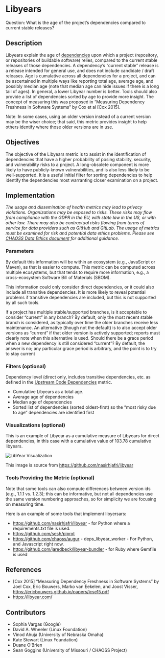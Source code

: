 # Libyears

Question: What is the age of the project’s dependencies compared to current stable releases?

## Description
Libyears explain the age of [dependencies](https://github.com/chaoss/wg-risk/blob/master/focus-areas/dependency-risk-assessment/upstream-code-dependencies.md) upon which a project (repository, or repositories of buildable software) relies, compared to the current stable releases of those dependencies. A dependency’s “current stable” release is a release intended for general use, and does not include candidate / draft releases. Age is cumulative across all dependencies for a project, and can be ascertained in multiple ways like reporting total age, average age, and possibly median age (note that median age can hide issues if there is a long tail of ages). In general, a lower Libyear number is better. Tools should also provide a list of dependencies sorted by age to provide more insight. The concept of measuring this was proposed in “Measuring Dependency Freshness in Software Systems” by Cox et al [Cox 2015].

Note: In some cases, using an older version instead of a current version may be the wiser choice; that said, this metric provides insight to help others identify where those older versions are in use.

## Objectives
The objective of the Libyears metric is to assist in the identification of dependencies that have a higher probability of posing stability, security, and vulnerability risks to a project. A long-obsolete component is more likely to have publicly-known vulnerabilities, and is also less likely to be well-supported. It is a useful initial filter for sorting dependencies to help identify the dependencies most warranting closer examination on a project.

## Implementation
*The usage and dissemination of health metrics may lead to privacy violations. Organizations may be exposed to risks. These risks may flow from compliance with the GDPR in the EU, with state law in the US, or with other law. There may also be contractual risks flowing from terms of service for data providers such as GitHub and GitLab. The usage of metrics must be examined for risk and potential data ethics problems. Please see [CHAOSS Data Ethics document](https://github.com/chaoss/community/blob/main/data-use-statement.md) for additional guidance.*

### Parameters
By default this information will be within an ecosystem (e.g., JavaScript or Maven), as that is easier to compute. This metric can be computed across multiple ecosystems, but that tends to require more information, e.g., a cross-ecosystem Software Bill of Materials (SBOM).

This information could only consider direct dependencies, or it could also include all transitive dependencies. It is more likely to reveal potential problems if transitive dependencies are included, but this is not supported by all such tools.

If a project has multiple stable/supported branches, is it acceptable to consider “current” in any branch? By default, only the most recent stable branch is considered, as typically over time the older branches receive less maintenance. An alternative (though not the default) is to also accept older versions as “current” if that older version is actively supported; reports must clearly note when this alternative is used.
Should there be a grace period when a new dependency is still considered “current”? By default, the answer is no; any particular grace period is arbitrary, and the point is to try to stay current

### Filters (optional)
Dependency level (direct only, includes transitive dependencies, etc. as defined in the [Upstream Code Dependencies](https://github.com/chaoss/wg-risk/blob/master/focus-areas/dependency-risk-assessment/upstream-code-dependencies.md) metric. 
* Cumulative Libyears as a total age.
* Average age of dependencies
* Median age of dependencies
* Sorted list of dependencies (sorted oldest-first) so the “most risky due to age” dependencies are identified first

### Visualizations (optional)
This is an example of Libyear as a cumulative measure of Libyears for direct dependencies, in this case with a cumulative value of 103.78 cumulative libyears. 

![LibYear Visualization](https://raw.githubusercontent.com/chaoss/wg-risk/main/focus-areas/dependency-risk-assessment/images/libyear.png)

This image is source from https://github.com/nasirhjafri/libyear   


### Tools Providing the Metric (optional)
Note that some tools can also compute differences between version ids (e.g., 1.1.1 vs. 1.2.3); this can be informative, but not all dependencies use the same version numbering approaches, so for simplicity we are focusing on measuring time.

Here is an example of some tools that implement libyersars: 
* https://github.com/nasirhjafri/libyear  - for Python where a requirements.txt file is used. 
* https://github.com/sesh/piprot 
* https://github.com/chaoss/augur - deps_libyear_worker - For Python, and Javascript right now.
* https://github.com/jaredbeck/libyear-bundler - for Ruby where Gemfile is used

## References

* [Cox 2015] “Measuring Dependency Freshness in Software Systems” by Joel Cox, Eric Bouwers, Marko van Eekelen, and Joost Visser, https://ericbouwers.github.io/papers/icse15.pdf  
* https://libyear.com/  


## Contributors
* Sophia Vargas (Google)
* David A. Wheeler (Linux Foundation)
* Vinod Ahuja (University of Nebraska Omaha)
* Kate Stewart (Linux Foundation)
* Duane O’Brien
* Sean Goggins (University of Missouri / CHAOSS Project)

